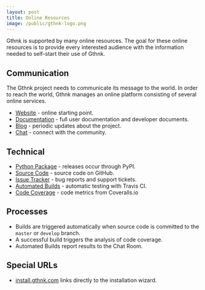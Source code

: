 ```yaml
---
layout: post
title: Online Resources
image: /public/gthnk-logo.png
---
```


Gthnk is supported by many online resources.
The goal for these online resources is to provide every interested audience with the information needed to self-start their use of Gthnk.

## Communication

The Gthnk project needs to communicate its message to the world.
In order to reach the world, Gthnk manages an online platform consisting of several online services.

- [Website](http://www.gthnk.com) - online starting point.
- [Documentation](http://docs.gthnk.com) - full user documentation and developer documents.
- [Blog](http://blog.gthnk.com) - periodic updates about the project.
- [Chat](http://chat.gthnk.com) - connect with the community.

## Technical

- [Python Package](http://python.gthnk.com) - releases occur through PyPI.
- [Source Code](http://code.gthnk.com) - source code on GitHub.
- [Issue Tracker](http://issues.gthnk.com) - bug reports and support tickets.
- [Automated Builds](http://builds.gthnk.com) - automatic testing with Travis CI.
- [Code Coverage](http://coverage.gthnk.com) - code metrics from Coveralls.io

## Processes

- Builds are triggered automatically when source code is committed to the `master` or `develop` branch.
- A successful build triggers the analysis of code coverage.
- Automated Builds report results to the Chat Room.

## Special URLs

- [install.gthnk.com](http://install.gthnk.com) links directly to the installation wizard.
